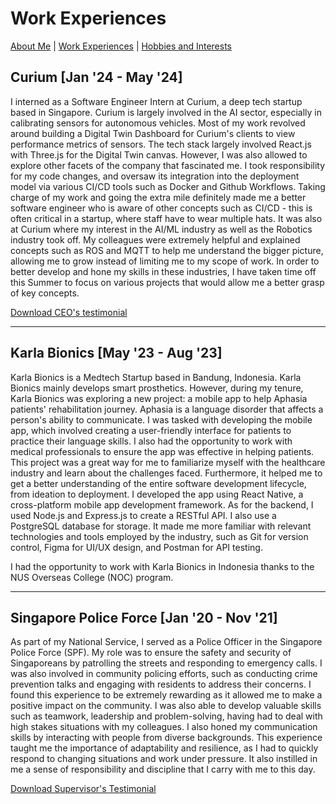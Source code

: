 # Work Experiences

[About Me](index.md) | [Work Experiences](work_experiences.md) | [Hobbies and Interests](hobbies_interests.md)

## Curium [Jan '24 - May '24]

I interned as a Software Engineer Intern at Curium, a deep tech startup based in Singapore. Curium is largely involved in the AI sector, especially in calibrating sensors for autonomous vehicles. Most of my work revolved around building a Digital Twin Dashboard for Curium's clients to view performance metrics of sensors. The tech stack largely involved React.js with Three.js for the Digital Twin canvas. However, I was also allowed to explore other facets of the company that fascinated me. I took responsibility for my code changes, and oversaw its integration into the deployment model via various CI/CD tools such as Docker and Github Workflows. Taking charge of my work and going the extra mile definitely made me a better software engineer who is aware of other concepts such as CI/CD - this is often critical in a startup, where staff have to wear multiple hats. It was also at Curium where my interest in the AI/ML industry as well as the Robotics industry took off. My colleagues were extremely helpful and explained concepts such as ROS and MQTT to help me understand the bigger picture, allowing me to grow instead of limiting me to my scope of work. In order to better develop and hone my skills in these industries, I have taken time off this Summer to focus on various projects that would allow me a better grasp of key concepts.

[Download CEO's testimonial](Recommendation.pdf)

---

## Karla Bionics [May '23 - Aug '23]

Karla Bionics is a Medtech Startup based in Bandung, Indonesia. Karla Bionics mainly develops smart prosthetics. However, during my tenure, Karla Bionics was exploring a new project: a mobile app to help Aphasia patients' rehabilitation journey. Aphasia is a language disorder that affects a person's ability to communicate. I was tasked with developing the mobile app, which involved creating a user-friendly interface for patients to practice their language skills. I also had the opportunity to work with medical professionals to ensure the app was effective in helping patients. This project was a great way for me to familiarize myself with the healthcare industry and learn about the challenges faced. Furthermore, it helped me to get a better understanding of the entire software development lifecycle, from ideation to deployment. I developed the app using React Native, a cross-platform mobile app development framework. As for the backend, I used Node.js and Express.js to create a RESTful API. I also use a PostgreSQL database for storage. It made me more familiar with relevant technologies and tools employed by the industry, such as Git for version control, Figma for UI/UX design, and Postman for API testing.

I had the opportunity to work with Karla Bionics in Indonesia thanks to the NUS Overseas College (NOC) program.

---

## Singapore Police Force [Jan '20 - Nov '21]

As part of my National Service, I served as a Police Officer in the Singapore Police Force (SPF). My role was to ensure the safety and security of Singaporeans by patrolling the streets and responding to emergency calls. I was also involved in community policing efforts, such as conducting crime prevention talks and engaging with residents to address their concerns. I found this experience to be extremely rewarding as it allowed me to make a positive impact on the community. I was also able to develop valuable skills such as teamwork, leadership and problem-solving, having had to deal with high stakes situations with my colleagues. I also honed my communication skills by interacting with people from diverse backgrounds. This experience taught me the importance of adaptability and resilience, as I had to quickly respond to changing situations and work under pressure. It also instilled in me a sense of responsibility and discipline that I carry with me to this day.

[Download Supervisor's Testimonial](NS-SPF-Testimonial.pdf)

